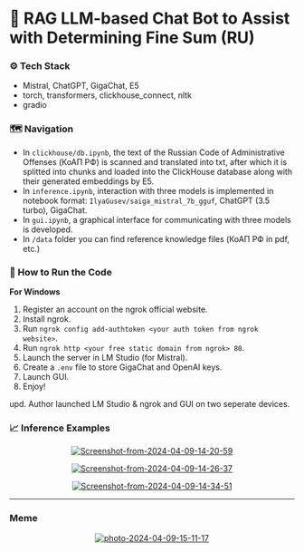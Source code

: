 # 🤖 RAG LLM-based Chat Bot to Assist with Determining Fine Sum (RU)

### ⚙️ Tech Stack 
- Mistral, ChatGPT, GigaChat, E5
- torch, transformers, clickhouse_connect, nltk
- gradio

### 🗺️ Navigation
   - In `clickhouse/db.ipynb`, the text of the Russian Code of Administrative Offenses (КоАП РФ) is scanned and translated into txt, after which it is splitted into chunks and loaded into the ClickHouse database along with their generated embeddings by E5.
   - In `inference.ipynb`, interaction with three models is implemented in notebook format: `IlyaGusev/saiga_mistral_7b_gguf`, ChatGPT (3.5 turbo), GigaChat.
   - In `gui.ipynb`, a graphical interface for communicating with three models is developed.
   - In `/data` folder you can find reference knowledge files (КоАП РФ in pdf, etc.)

### 🚀 How to Run the Code 
**For Windows**
1. Register an account on the ngrok official website.
2. Install ngrok.
3. Run `ngrok config add-authtoken <your auth token from ngrok website>`.
4. Run `ngrok http <your free static domain from ngrok> 80`.
5. Launch the server in LM Studio (for Mistral).
6. Create a `.env` file to store GigaChat and OpenAI keys.
7. Launch GUI.
8. Enjoy!
   
upd. Author launched LM Studio & ngrok and GUI on two seperate devices. 

### 📈 Inference Examples 

<p align="center">
  <a href="https://ibb.co/p0XkJLb"><img src="https://i.ibb.co/h78TDmL/Screenshot-from-2024-04-09-14-20-59.png" alt="Screenshot-from-2024-04-09-14-20-59" border="0"></a>
</p>

<p align="center">
  <a href="https://ibb.co/9ympjLK"><img src="https://i.ibb.co/5sX1Vyp/Screenshot-from-2024-04-09-14-26-37.png" alt="Screenshot-from-2024-04-09-14-26-37" border="0"></a>
</p>

<p align="center">
  <a href="https://ibb.co/n0NHfky"><img src="https://i.ibb.co/4fn6MNL/Screenshot-from-2024-04-09-14-34-51.png" alt="Screenshot-from-2024-04-09-14-34-51" border="0"></a>
</p>

---
### Meme
<div align="center">
  <a href="https://ibb.co/Wpgp19W"><img src="https://i.ibb.co/gFzFC1M/photo-2024-04-09-15-11-17.jpg" alt="photo-2024-04-09-15-11-17" border="0"></a>
</div>


